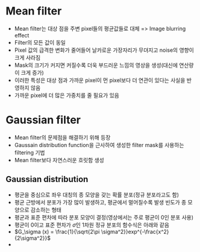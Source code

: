 # Mean filter

- Mean filter는 대상 점을 주변 pixel들의 평균값들로 대체 => Image blurring effect
- Filter의 모든 값이 동일
- Pixel 값의 급격한 변화가 줄어들어 날카로운 가장자리가 무뎌지고 noise의 영향이 크게 사라짐
- Mask의 크기가 커지면 커질수록 더욱 부드러운 느낌의 영상을 생성(대신에 연산량이 크게 증가)
- 이러한 특성은 대상 점과 가까운 pixel이 먼 pixel보다 더 연관이 있다는 사실을 반영하지 않음
- 가까운 pixel에 더 많은 가중치를 줄 필요가 있음

# Gaussian filter
- Mean filter의 문제점을 해결하기 위해 등장
- Gaussain distribution function을 근사하여 생성한 filter mask를 사용하는 filtering 기법
- Mean filter보다 자연스러운 흐릿함 생성

## Gaussian distribution
- 평균을 중심으로 좌우 대칭의 종 모양을 갖는 확률 분포(정규 분포라고도 함)
- 평균 근방에서 분포가 가장 많이 발생하고, 평균에서 멀어질수록 발생 빈도가 종 모양으로 감소하는 형태
- 평균과 표준 편차에 따라 분포 모양이 결정(영상에서는 주로 평균이 0인 분포 사용)
- 평균이 0이고 표준 편차가 $\sigma$인 1차원 정규 분포의 함수식은 아래와 같음
- $G_\sigma (x) = \frac{1}{\sqrt{2\pi \sigma^2}}exp^{-\frac{x^2}{2\sigma^2}}$
- 
